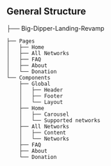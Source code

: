 ## General Structure

├── Big-Dipper-Landing-Revamp

    ├── Pages
    │   ├── Home
    │   ├── All Networks
    │   ├── FAQ
    │   ├── About
    │   └── Donation
    └── Components
        ├── Global
        │   ├── Header
        │   ├── Footer
        │   └── Layout
        ├── Home
        │   ├── Carousel
        │   └── Supported networks
        ├── All Networks
        │   ├── Content
        │   └── Networks
        ├── FAQ
        ├── About
        └── Donation
